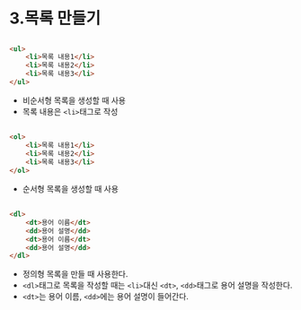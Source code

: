 # 3.목록 만들기

## <ul>

```html
<ul>
    <li>목록 내용1</li>
    <li>목록 내용2</li>
    <li>목록 내용3</li>
</ul>
```

- 비순서형 목록을 생성할 때 사용
- 목록 내용은 ```<li>```태그로 작성

## <ol>

```html
<ol>
    <li>목록 내용1</li>
    <li>목록 내용2</li>
    <li>목록 내용3</li>
</ol>
```

- 순서형 목록을 생성할 때 사용

## <dl>

```html
<dl>
    <dt>용어 이름</dt>
    <dd>용어 설명</dd>
    <dt>용어 이름</dt>
    <dd>용어 설명</dd>
</dl>
```

- 정의형 목록을 만들 때 사용한다.
- ```<dl>```태그로 목록을 작성할 때는 ```<li>```대신 ```<dt>```, ```<dd>```태그로 용어 설명을 작성한다.
- ```<dt>```는 용어 이름, ```<dd>```에는 용어 설명이 들어간다.
